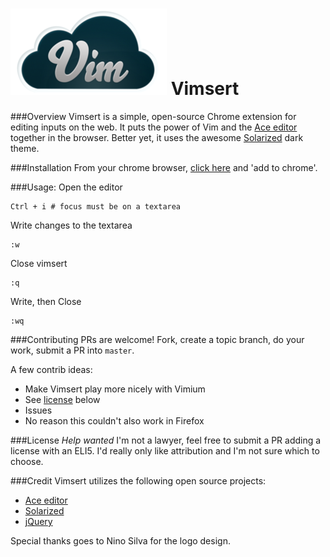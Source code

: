 ![Vimsert logo](/demo/assets/logo.png)
Vimsert
=======

###Overview
Vimsert is a simple, open-source Chrome extension for editing inputs on the
web. It puts the power of Vim and the [Ace editor][ace_editor] together in the
browser. Better yet, it uses the awesome [Solarized][solarized_theme] dark theme.

###Installation
From your chrome browser, [click here][vimsert_plugin] and 'add to chrome'.

###Usage:
Open the editor
    
    Ctrl + i # focus must be on a textarea

Write changes to the textarea

    :w

Close vimsert

    :q

Write, then Close

    :wq

###Contributing
PRs are welcome! Fork, create a topic branch, do your work, submit a PR into
`master`.

A few contrib ideas:
- Make Vimsert play more nicely with Vimium
- See [license](#license) below
- Issues
- No reason this couldn't also work in Firefox

###License
*Help wanted* I'm not a lawyer, feel free to submit a PR adding a license with
an ELI5. I'd really only like attribution and I'm not sure which to choose.

###Credit
Vimsert utilizes the following open source projects:
- [Ace editor](ace_editor)
- [Solarized](solarized_theme)
- [jQuery](jquery_home)

Special thanks goes to Nino Silva for the logo design.

[ace_editor]: http://ace.c9.io
[solarized_theme]: http://ethanschoonover.com/solarized
[jquery_home]: https://jquery.com
[vimsert_plugin]: https://chrome.google.com/webstore/detail/vimsert/eljjplndnkopkklknfggleclpmiiddac
[ace_license]: https://github.com/ajaxorg/ace/blob/master/LICENSE
